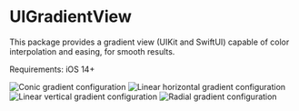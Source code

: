 # UIGradientView

This package provides a gradient view (UIKit and SwiftUI) capable of color interpolation and easing, for smooth results.
  
Requirements:
iOS 14+

![Conic gradient configuration](Documentation/Conic.png)
![Linear horizontal gradient configuration](Documentation/Linear-Horizontal.png)
![Linear vertical gradient configuration](Documentation/Linear-Vertical.png)
![Radial gradient configuration](Documentation/Radial.png)

